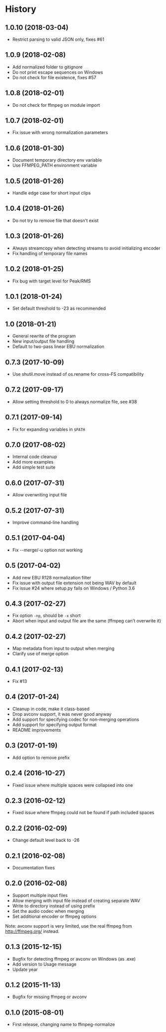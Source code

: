 # History

## 1.0.10 (2018-03-04)

- Restrict parsing to valid JSON only, fixes #61

## 1.0.9 (2018-02-08)

- Add normalized folder to gitignore
- Do not print escape sequences on Windows
- Do not check for file existence, fixes #57

## 1.0.8 (2018-02-01)

- Do not check for ffmpeg on module import

## 1.0.7 (2018-02-01)

- Fix issue with wrong normalization parameters

## 1.0.6 (2018-01-30)

- Document temporary directory env variable
- Use FFMPEG_PATH environment variable

## 1.0.5 (2018-01-26)

- Handle edge case for short input clips

## 1.0.4 (2018-01-26)

- Do not try to remove file that doesn't exist

## 1.0.3 (2018-01-26)

- Always streamcopy when detecting streams to avoid initializing encoder
- Fix handling of temporary file names

## 1.0.2 (2018-01-25)

- Fix bug with target level for Peak/RMS

## 1.0.1 (2018-01-24)

- Set default threshold to -23 as recommended

## 1.0 (2018-01-21)

- General rewrite of the program
- New input/output file handling
- Default to two-pass linear EBU normalization

## 0.7.3 (2017-10-09)

- Use shutil.move instead of os.rename for cross-FS compatibility

## 0.7.2 (2017-09-17)

- Allow setting threshold to 0 to always normalize file, see #38

## 0.7.1 (2017-09-14)

- Fix for expanding variables in `$PATH`

## 0.7.0 (2017-08-02)

- Internal code cleanup
- Add more examples
- Add simple test suite

## 0.6.0 (2017-07-31)

- Allow overwriting input file

## 0.5.2 (2017-07-31)

- Improve command-line handling

## 0.5.1 (2017-04-04)

- Fix --merge/-u option not working

## 0.5 (2017-04-02)

- Add new EBU R128 normalization filter
- Fix issue with output file extension not being WAV by default
- Fix issue #24 where setup.py fails on Windows / Python 3.6

## 0.4.3 (2017-02-27)

-   Fix option `-np`, should be `-x` short
-   Abort when input and output file are the same (ffmpeg can't
    overwrite it)

## 0.4.2 (2017-02-27)

-   Map metadata from input to output when merging
-   Clarify use of merge option

## 0.4.1 (2017-02-13)

-   Fix #13

## 0.4 (2017-01-24)

-   Cleanup in code, make it class-based
-   Drop avconv support, it was never good anyway
-   Add support for specifying codec for non-merging operations
-   Add support for specifying output format
-   README improvements

## 0.3 (2017-01-19)

-   Add option to remove prefix

## 0.2.4 (2016-10-27)

-   Fixed issue where multiple spaces were collapsed into one

## 0.2.3 (2016-02-12)

-   Fixed issue where ffmpeg could not be found if path included spaces

## 0.2.2 (2016-02-09)

-   Change default level back to -26

## 0.2.1 (2016-02-08)

-   Documentation fixes

## 0.2.0 (2016-02-08)

-   Support multiple input files
-   Allow merging with input file instead of creating separate WAV
-   Write to directory instead of using prefix
-   Set the audio codec when merging
-   Set additional encoder or ffmpeg options

Note: avconv support is very limited, use the real ffmpeg from
<http://ffmpeg.org/> instead.

## 0.1.3 (2015-12-15)

-   Bugfix for detecting ffmpeg or avconv on Windows (as .exe)
-   Add version to Usage message
-   Update year

## 0.1.2 (2015-11-13)

-   Bugfix for missing ffmpeg or avconv

## 0.1.0 (2015-08-01)

-   First release, changing name to ffmpeg-normalize

